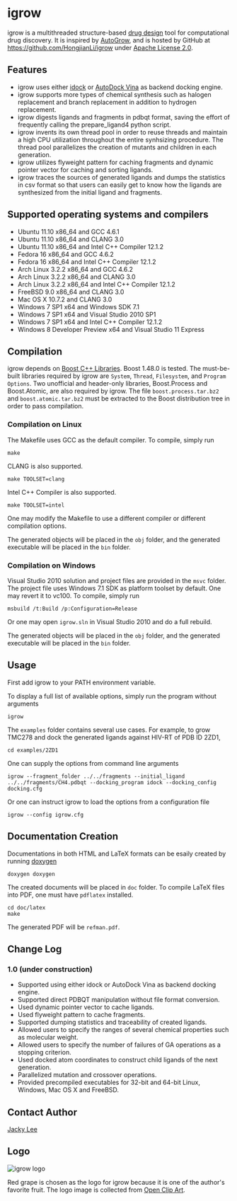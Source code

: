 igrow
=====

igrow is a multithreaded structure-based [drug design] tool for computational drug discovery. It is inspired by [AutoGrow], and is hosted by GitHub at https://github.com/HongjianLi/igrow under [Apache License 2.0].


Features
--------

* igrow uses either [idock] or [AutoDock Vina] as backend docking engine.
* igrow supports more types of chemical synthesis such as halogen replacement and branch replacement in addition to hydrogen replacement.
* igrow digests ligands and fragments in pdbqt format, saving the effort of frequently calling the prepare_ligand4 python script.
* igrow invents its own thread pool in order to reuse threads and maintain a high CPU utilization throughout the entire synhsizing procedure. The thread pool parallelizes the creation of mutants and children in each generation.
* igrow utilizes flyweight pattern for caching fragments and dynamic pointer vector for caching and sorting ligands.
* igrow traces the sources of generated ligands and dumps the statistics in csv format so that users can easily get to know how the ligands are synthesized from the initial ligand and fragments.


Supported operating systems and compilers
-----------------------------------------

* Ubuntu 11.10 x86_64 and GCC 4.6.1
* Ubuntu 11.10 x86_64 and CLANG 3.0
* Ubuntu 11.10 x86_64 and Intel C++ Compiler 12.1.2
* Fedora 16 x86_64 and GCC 4.6.2
* Fedora 16 x86_64 and Intel C++ Compiler 12.1.2
* Arch Linux 3.2.2 x86_64 and GCC 4.6.2
* Arch Linux 3.2.2 x86_64 and CLANG 3.0
* Arch Linux 3.2.2 x86_64 and Intel C++ Compiler 12.1.2
* FreeBSD 9.0 x86_64 and CLANG 3.0
* Mac OS X 10.7.2 and CLANG 3.0
* Windows 7 SP1 x64 and Windows SDK 7.1
* Windows 7 SP1 x64 and Visual Studio 2010 SP1
* Windows 7 SP1 x64 and Intel C++ Compiler 12.1.2
* Windows 8 Developer Preview x64 and Visual Studio 11 Express


Compilation
-----------

igrow depends on [Boost C++ Libraries]. Boost 1.48.0 is tested. The must-be-built libraries required by igrow are `System`, `Thread`, `Filesystem`, and `Program Options`. Two unofficial and header-only libraries, Boost.Process and Boost.Atomic, are also required by igrow. The file `boost.process.tar.bz2` and `boost.atomic.tar.bz2` must be extracted to the Boost distribution tree in order to pass compilation.

### Compilation on Linux

The Makefile uses GCC as the default compiler. To compile, simply run

    make

CLANG is also supported.

    make TOOLSET=clang

Intel C++ Compiler is also supported.

    make TOOLSET=intel

One may modify the Makefile to use a different compiler or different compilation options.

The generated objects will be placed in the `obj` folder, and the generated executable will be placed in the `bin` folder.

### Compilation on Windows

Visual Studio 2010 solution and project files are provided in the `msvc` folder. The project file uses Windows 7.1 SDK as platform toolset by default. One may revert it to vc100. To compile, simply run

    msbuild /t:Build /p:Configuration=Release

Or one may open `igrow.sln` in Visual Studio 2010 and do a full rebuild.

The generated objects will be placed in the `obj` folder, and the generated executable will be placed in the `bin` folder.


Usage
-----

First add igrow to your PATH environment variable.

To display a full list of available options, simply run the program without arguments

    igrow

The `examples` folder contains several use cases. For example, to grow TMC278 and dock the generated ligands against HIV-RT of PDB ID 2ZD1,

    cd examples/2ZD1

One can supply the options from command line arguments

    igrow --fragment_folder ../../fragments --initial_ligand ../../fragments/CH4.pdbqt --docking_program idock --docking_config docking.cfg

Or one can instruct igrow to load the options from a configuration file

    igrow --config igrow.cfg


Documentation Creation
----------------------

Documentations in both HTML and LaTeX formats can be esaily created by running [doxygen]

    doxygen doxygen

The created documents will be placed in `doc` folder. To compile LaTeX files into PDF, one must have `pdflatex` installed.

    cd doc/latex
    make

The generated PDF will be `refman.pdf`.


Change Log
----------

### 1.0 (under construction)

* Supported using either idock or AutoDock Vina as backend docking engine.
* Supported direct PDBQT manipulation without file format conversion.
* Used dynamic pointer vector to cache ligands.
* Used flyweight pattern to cache fragments.
* Supported dumping statistics and traceability of created ligands.
* Allowed users to specify the ranges of several chemical properties such as molecular weight.
* Allowed users to specify the number of failures of GA operations as a stopping criterion.
* Used docked atom coordinates to construct child ligands of the next generation.
* Parallelized mutation and crossover operations.
* Provided precompiled executables for 32-bit and 64-bit Linux, Windows, Mac OS X and FreeBSD.


Contact Author
--------------

[Jacky Lee]


Logo
----

![igrow logo](https://github.com/HongjianLi/igrow/raw/master/logo.png)

Red grape is chosen as the logo for igrow because it is one of the author's favorite fruit. The logo image is collected from [Open Clip Art].


[drug design]: http://en.wikipedia.org/wiki/Drug_design
[AutoGrow]: http://autogrow.ucsd.edu
[AutoDock Vina]: http://vina.scripps.edu
[idock]: https://github.com/HongjianLi/idock
[Apache License 2.0]: http://www.apache.org/licenses/LICENSE-2.0.html
[C++11]: http://en.wikipedia.org/wiki/C++11
[Boost C++ Libraries]: http://www.boost.org
[doxygen]: http://www.doxygen.org
[Jacky Lee]: http://www.cse.cuhk.edu.hk/~hjli
[Open Clip Art]: http://www.openclipart.org

